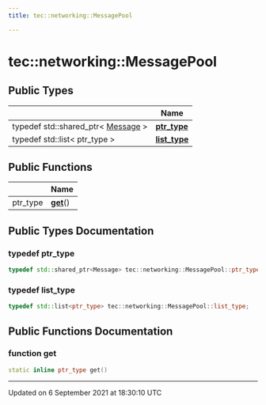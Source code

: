 ```yaml
---
title: tec::networking::MessagePool

---
```


# tec::networking::MessagePool





## Public Types

|                | Name           |
| -------------- | -------------- |
| typedef std::shared_ptr< [Message](/engine/Classes/classtec_1_1networking_1_1_message/) > | **[ptr_type](/engine/Classes/classtec_1_1networking_1_1_message_pool/#typedef-ptr_type)**  |
| typedef std::list< ptr_type > | **[list_type](/engine/Classes/classtec_1_1networking_1_1_message_pool/#typedef-list_type)**  |

## Public Functions

|                | Name           |
| -------------- | -------------- |
| ptr_type | **[get](/engine/Classes/classtec_1_1networking_1_1_message_pool/#function-get)**() |

## Public Types Documentation

### typedef ptr_type

```cpp
typedef std::shared_ptr<Message> tec::networking::MessagePool::ptr_type;
```


### typedef list_type

```cpp
typedef std::list<ptr_type> tec::networking::MessagePool::list_type;
```


## Public Functions Documentation

### function get

```cpp
static inline ptr_type get()
```


-------------------------------

Updated on  6 September 2021 at 18:30:10 UTC